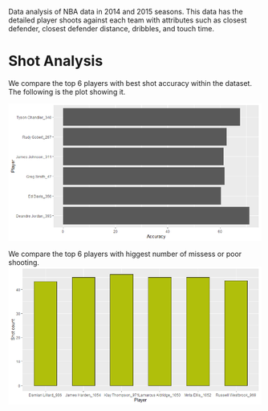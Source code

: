 Data analysis of NBA data in 2014 and 2015 seasons. This data has the detailed player shoots against each team with attributes such as closest defender, closest defender distance, dribbles, and touch time.

# Shot Analysis

We compare the top 6 players with best shot accuracy within the dataset. The following is the plot showing it.

<!-- ![Image of Yaktocat](https://octodex.github.com/images/yaktocat.png) -->
![Shot Accuracy](Images/shot_accuracy.png)

We compare the top 6 players with higgest number of missess or poor shooting.
![Shot Accuracy](Images/shot_missed.png)

